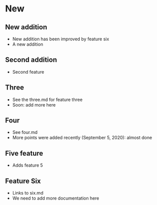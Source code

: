# New

## New addition
- New addition has been improved by feature six
- A new addition

## Second addition
- Second feature

## Three
- See the three.md for feature three
- Soon: add more here

## Four
- See four.md
- More points were added recently (September 5, 2020): almost done

## Five feature
- Adds feature 5

## Feature Six
- Links to six.md
- We need to add more documentation here
